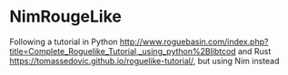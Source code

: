 # NimRougeLike
Following a tutorial in Python http://www.roguebasin.com/index.php?title=Complete_Roguelike_Tutorial,_using_python%2Blibtcod and Rust https://tomassedovic.github.io/roguelike-tutorial/, but using Nim instead
